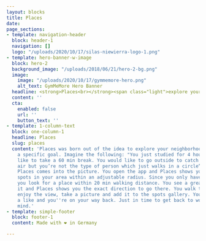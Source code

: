 ```yaml
---
layout: blocks
title: Places
date: 
page_sections:
- template: navigation-header
  block: header-1
  navigation: []
  logo: "/uploads/2020/10/17/silas-niewierra-logo-1.png"
- template: hero-banner-w-image
  block: hero-2
  background_image: "/uploads/2018/06/21/hero-2-bg.png"
  image:
    image: "/uploads/2020/10/17/gymmemore-hero.png"
    alt_text: GymMeMore Hero Banner
  headline: <strong>Places<br></strong><span class="light">explore your neighborhood</span>
  content: ''
  cta:
    enabled: false
    url: ''
    button_text: ''
- template: 1-column-text
  block: one-column-1
  headline: Places
  slug: places
  content: 'Places was born out of the idea to explore your neighborhood but with
    a specific goal. Imagine the following: "You just studied for 4 hours and would
    like to take a 60 min break. You would like to go outside to catch some fresh
    air but you’re not the type of person which just walks in a circle“. That’s where
    Places comes into the picture. You open the app and Places shows you beautiful
    spots in your area within an adjustable radius. Since you only have a 60 min Break,
    you look for a place within 20 min walking distance. You see a great place, select
    it and Places shows you the exact direction to go there. You walk to the spot,
    enjoy the view, take a picture and add it to the spots gallery. You give the place
    a like and you''re on your way back. Just in time to get back to work with a fresh
    mind.'
- template: simple-footer
  block: footer-1
  content: Made with ❤︎ in Germany

---
```

